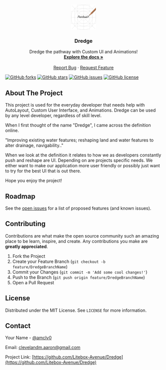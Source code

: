 <!--
*** Thanks for checking out the README-Template. If you have a suggestion
*** that would make this better, please fork the repo and create a pull request
*** or simply open an issue with the tag "suggestion".
*** 
***
***
***
*** To avoid retyping too much info. Do a search and replace for the following:
*** github_username, repo_name, twitter_handle, email, project_title, project_description
-->


<!-- PROJECT SHIELDS -->
<!--
*** I'm using markdown "reference style" links for readability.
*** Reference links are enclosed in brackets [ ] instead of parentheses ( ).
*** See the bottom of this document for the declaration of the reference variables
*** for contributors-url, forks-url, etc. This is an optional, concise syntax you may use.
*** https://www.markdownguide.org/basic-syntax/#reference-style-links
-->

<!-- PROJECT LOGO -->
<br />
<p align="center">
  <a href="https://github.com/Litebox-Avenue/Dredge">
    <img src="images/logo.png" alt="Logo" width="80" height="80">
  </a>

  <h3 align="center">Dredge</h3>

  <p align="center">
    Dredge the pathway with Custom UI and Animations!
    <br />
    <a href="https://github.com/Litebox-Avenue/Dredge"><strong>Explore the docs »</strong></a>
    <br />
    <br />
    <a href="https://github.com/Litebox-Avenue/Dredge/issues">Report Bug</a>
    ·
    <a href="https://github.com/Litebox-Avenue/Dredge/issues">Request Feature</a>
  </p>
  
  [![GitHub forks](https://img.shields.io/github/forks/Litebox-Avenue/Dredge?style=for-the-badge)](https://github.com/Litebox-Avenue/Dredge/network)
  [![GitHub stars](https://img.shields.io/github/stars/Litebox-Avenue/Dredge?style=for-the-badge)](https://github.com/Litebox-Avenue/Dredge/stargazers)
  [![GitHub issues](https://img.shields.io/github/issues/Litebox-Avenue/Dredge?style=for-the-badge)](https://github.com/Litebox-Avenue/Dredge/issues)
  [![GitHub license](https://img.shields.io/github/license/Litebox-Avenue/Dredge?style=for-the-badge)](https://github.com/Litebox-Avenue/Dredge/blob/main/LICENSE)

</p>



<!-- TABLE OF CONTENTS -->
<!-- <details open="open">
  <summary><h2 style="display: inline-block">Table of Contents</h2></summary>
  <ol>
    <li>
      <a href="#about-the-project">About The Project</a>
      <ul>
        <li><a href="#built-with">Built With</a></li>
      </ul>
    </li>
    <li>
      <a href="#getting-started">Getting Started</a>
      <ul>
        <li><a href="#prerequisites">Prerequisites</a></li>
        <li><a href="#installation">Installation</a></li>
      </ul>
    </li>
    <li><a href="#usage">Usage</a></li>
    <li><a href="#roadmap">Roadmap</a></li>
    <li><a href="#contributing">Contributing</a></li>
    <li><a href="#license">License</a></li>
    <li><a href="#contact">Contact</a></li>
    <li><a href="#acknowledgements">Acknowledgements</a></li>
  </ol>
</details> -->



<!-- ABOUT THE PROJECT -->

## About The Project

This project is used for the everyday developer that needs help with AutoLayout, Custom User Interface, and Animations. Dredge can be used by any level developer, regardless of skill level.

When I first thought of the name "Dredge", I came across the definition online. 

"Improving existing water features; reshaping land and water features to alter drainage, navigability.."

When we look at the definition it relates to how we as developers constantly push and reshape are UI. Depending on are projects specific needs. We either want to make our application more user friendly or possibly just want to try for the best UI that is out there.

Hope you enjoy the project!

<!-- [![Product Name Screen Shot][product-screenshot]](https://example.com) -->

<!-- Here's a blank template to get started:
**To avoid retyping too much info. Do a search and replace with your text editor for the following:**
`github_username`, `repo_name`, `twitter_handle`, `email`, `project_title`, `project_description` -->


<!-- ### Built With

* []()
* []()
* []() -->


<!-- GETTING STARTED -->
<!-- ## Getting Started

To get a local copy up and running follow these simple steps.

### Prerequisites

This is an example of how to list things you need to use the software and how to install them.
* npm
  ```sh
  npm install npm@latest -g
  ``` -->

<!-- ### Installation

1. Clone the repo
   ```sh
   git clone https://github.com/Litebox-Avenue/Dredge.git
   ```
2. Install NPM packages
   ```sh
   npm install
   ``` -->



<!-- USAGE EXAMPLES -->
<!-- ## Usage

Use this space to show useful examples of how a project can be used. Additional screenshots, code examples and demos work well in this space. You may also link to more resources.

_For more examples, please refer to the [Documentation](https://example.com)_
 -->


<!-- ROADMAP -->

## Roadmap

See the [open issues](https://github.com/Litebox-Avenue/Dredge/issues) for a list of proposed features (and known issues).



<!-- CONTRIBUTING -->
## Contributing

Contributions are what make the open source community such an amazing place to be learn, inspire, and create. Any contributions you make are **greatly appreciated**.

1. Fork the Project
2. Create your Feature Branch (`git checkout -b feature/DredgeBranchName`)
3. Commit your Changes (`git commit -m 'Add some cool changes!'`)
4. Push to the Branch (`git push origin feature/DredgeBranchName`)
5. Open a Pull Request



<!-- LICENSE -->

## License

Distributed under the MIT License. See `LICENSE` for more information.



<!-- CONTACT -->

## Contact

Your Name - [@amclv0](https://twitter.com/amclv0)

Email: clevelandm.aaron@gmail.com

Project Link: [https://github.com/Litebox-Avenue/Dredge](https://github.com/Litebox-Avenue/Dredge)

<!-- ACKNOWLEDGEMENTS -->
<!-- ## Acknowledgements

* []()
* []()
* []()
 -->

<!-- MARKDOWN LINKS & IMAGES -->
<!-- https://www.markdownguide.org/basic-syntax/#reference-style-links -->
<!-- [contributors-shield]: https://img.shields.io/github/contributors/github_username/repo.svg?style=for-the-badge
[contributors-url]: https://github.com/github_username/repo/graphs/contributors
[forks-shield]: https://img.shields.io/github/forks/github_username/repo.svg?style=for-the-badge
[forks-url]: https://github.com/github_username/repo/network/members
[stars-shield]: https://img.shields.io/github/stars/github_username/repo.svg?style=for-the-badge
[stars-url]: https://github.com/github_username/repo/stargazers
[issues-shield]: https://img.shields.io/github/issues/github_username/repo.svg?style=for-the-badge
[issues-url]: https://github.com/github_username/repo/issues
[license-shield]: https://img.shields.io/github/license/github_username/repo.svg?style=for-the-badge
[license-url]: https://github.com/github_username/repo/blob/master/LICENSE.txt
[linkedin-shield]: https://img.shields.io/badge/-LinkedIn-black.svg?style=for-the-badge&logo=linkedin&colorB=555
[linkedin-url]: https://linkedin.com/in/github_username -->
